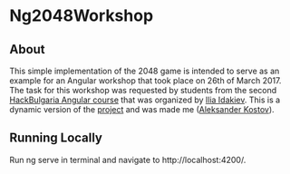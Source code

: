 # Ng2048Workshop

## About
 This simple implementation of the 2048 game is intended to serve as an example for an Angular workshop that took place on 26th of March 2017. The task for this workshop was requested by students from the second [HackBulgaria Angular course](https://hackbulgaria.com/courses/angular2-volume2/) that was organized by [Ilia Idakiev](https://bg.linkedin.com/in/idakiev). This is a dynamic version of the [project](https://github.com/IliaIdakiev/NG_2048_workshop/tree/master) and was made me ([Aleksander Kostov](https://www.linkedin.com/in/aleksander-kostov-800509105/)).

## Running Locally
Run ng serve in terminal and navigate to http://localhost:4200/.